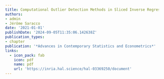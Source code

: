 ```yaml
---
title: Computational Outlier Detection Methods in Sliced Inverse Regression
authors:
- admin
- Jérôme Saracco
date: '2021-01-01'
publishDate: '2024-09-05T11:35:06.142638Z'
publication_types:
- chapter
publication: '*Advances in Contemporary Statistics and Econometrics*'
links:
  - icon_pack: fab
    icon: pdf
    name: pdf
    url: 'https://inria.hal.science/hal-03369250/document'
---
```

